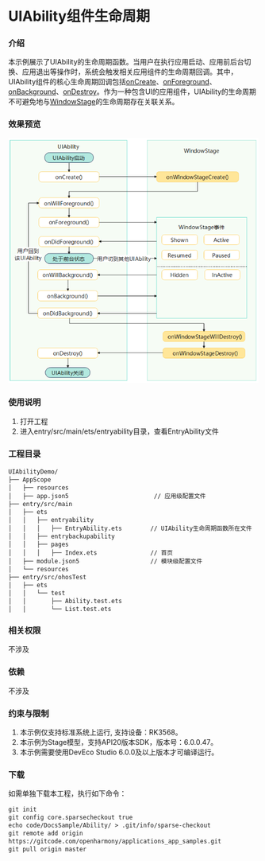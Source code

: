 # UIAbility组件生命周期

### 介绍
本示例展示了UIAbility的生命周期函数。当用户在执行应用启动、应用前后台切换、应用退出等操作时，系统会触发相关应用组件的生命周期回调。其中，UIAbility组件的核心生命周期回调包括[onCreate](../reference/apis-ability-kit/js-apis-app-ability-uiAbility.md#oncreate)、[onForeground](../reference/apis-ability-kit/js-apis-app-ability-uiAbility.md#onforeground)、[onBackground](../reference/apis-ability-kit/js-apis-app-ability-uiAbility.md#onbackground)、[onDestroy](../reference/apis-ability-kit/js-apis-app-ability-uiAbility.md#ondestroy)。作为一种包含UI的应用组件，UIAbility的生命周期不可避免地与[WindowStage](../../application-dev/windowmanager/application-window-stage.md)的生命周期存在关联关系。

### 效果预览
![UIAbility-Life-Cycle](./screenshots/lifecycle_1.png)

### 使用说明
1. 打开工程
2. 进入entry/src/main/ets/entryability目录，查看EntryAbility文件
### 工程目录
```
UIAbilityDemo/
├── AppScope
│   ├── resources
│   ├── app.json5                        // 应用级配置文件
├── entry/src/main
│   ├── ets
│   │   ├── entryability
│   │   │   ├── EntryAbility.ets        // UIAbility生命周期函数所在文件
│   │   ├── entrybackupability
│   │   ├── pages
│   │   │   ├── Index.ets               // 首页
│   ├── module.json5                    // 模块级配置文件
│   └── resources
├── entry/src/ohosTest
│   ├── ets
│   │   └── test
│   │       ├── Ability.test.ets
│   │       └── List.test.ets
```

### 相关权限
不涉及
### 依赖
不涉及
### 约束与限制
1. 本示例仅支持标准系统上运行, 支持设备：RK3568。
2. 本示例为Stage模型，支持API20版本SDK，版本号：6.0.0.47。
3. 本示例需要使用DevEco Studio 6.0.0及以上版本才可编译运行。
### 下载
如需单独下载本工程，执行如下命令：
```
git init
git config core.sparsecheckout true
echo code/DocsSample/Ability/ > .git/info/sparse-checkout
git remote add origin https://gitcode.com/openharmony/applications_app_samples.git
git pull origin master
```